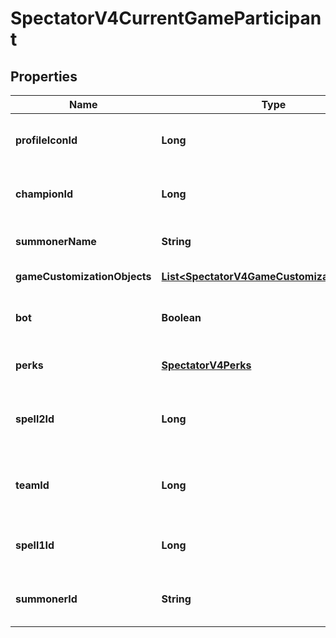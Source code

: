 
# SpectatorV4CurrentGameParticipant

## Properties
Name | Type | Description | Notes
------------ | ------------- | ------------- | -------------
**profileIconId** | **Long** | The ID of the profile icon used by this participant |  [optional]
**championId** | **Long** | The ID of the champion played by this participant |  [optional]
**summonerName** | **String** | The summoner name of this participant |  [optional]
**gameCustomizationObjects** | [**List&lt;SpectatorV4GameCustomizationObject&gt;**](SpectatorV4GameCustomizationObject.md) | List of Game Customizations |  [optional]
**bot** | **Boolean** | Flag indicating whether or not this participant is a bot |  [optional]
**perks** | [**SpectatorV4Perks**](SpectatorV4Perks.md) | Perks/Runes Reforged Information |  [optional]
**spell2Id** | **Long** | The ID of the second summoner spell used by this participant |  [optional]
**teamId** | **Long** | The team ID of this participant, indicating the participant&#39;s team |  [optional]
**spell1Id** | **Long** | The ID of the first summoner spell used by this participant |  [optional]
**summonerId** | **String** | The encrypted summoner ID of this participant |  [optional]



